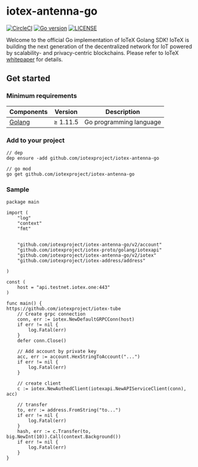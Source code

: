 # iotex-antenna-go

[![CircleCI](https://circleci.com/gh/iotexproject/iotex-antenna-go.svg?style=svg)](https://circleci.com/gh/iotexproject/iotex-antenna-go)
[![Go version](https://img.shields.io/badge/go-1.11.5-blue.svg)](https://github.com/moovweb/gvm)
[![LICENSE](https://img.shields.io/badge/License-Apache%202.0-blue.svg)](LICENSE)

Welcome to the official Go implementation of IoTeX Golang SDK! IoTeX is building the next generation of the decentralized 
network for IoT powered by scalability- and privacy-centric blockchains. Please refer to IoTeX
[whitepaper](https://iotex.io/academics) for details.

## Get started

### Minimum requirements

| Components | Version | Description |
|----------|-------------|-------------|
| [Golang](https://golang.org) | &ge; 1.11.5 | Go programming language |

### Add to your project

```
// dep
dep ensure -add github.com/iotexproject/iotex-antenna-go

// go mod
go get github.com/iotexproject/iotex-antenna-go
```

### Sample

```
package main

import (
	"log"
	"context"
	"fmt"


	"github.com/iotexproject/iotex-antenna-go/v2/account"
	"github.com/iotexproject/iotex-proto/golang/iotexapi"
	"github.com/iotexproject/iotex-antenna-go/v2/iotex"
	"github.com/iotexproject/iotex-address/address"

)

const (
	host = "api.testnet.iotex.one:443"
)

func main() {
https://github.com/iotexproject/iotex-tube
	// Create grpc connection
	conn, err := iotex.NewDefaultGRPCConn(host)
	if err != nil {
		log.Fatal(err)
	}
	defer conn.Close()
	
	// Add account by private key
	acc, err := account.HexStringToAccount("...")
	if err != nil {
		log.Fatal(err)
	}
	
	// create client
	c := iotex.NewAuthedClient(iotexapi.NewAPIServiceClient(conn), acc)
	
	// transfer
	to, err := address.FromString("to...")
	if err != nil {
		log.Fatal(err)
	}
	hash, err := c.Transfer(to, big.NewInt(10)).Call(context.Background())
	if err != nil {
		log.Fatal(err)
	}
}
```
